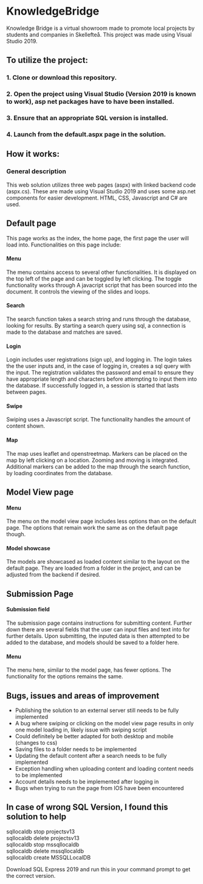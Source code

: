 # KnowledgeBridge
 Knowledge Bridge is a virtual showroom made to promote local projects by students and companies in Skellefteå. This project was made using Visual Studio 2019.
</br>

## To utilize the project:
### 1. Clone or download this repository.
### 2. Open the project using Visual Studio (Version 2019 is known to work), asp net packages have to have been installed.
### 3. Ensure that an appropriate SQL version is installed.
### 4. Launch from the default.aspx page in the solution.

## How it works: 
### General description
This web solution utilizes three web pages (aspx) with linked backend code (aspx.cs). These are made using Visual Studio 2019 and uses some asp.net components for easier development. HTML, CSS, Javascript and C# are used. 
## Default page
This page works as the index, the home page, the first page the user will load into. Functionalities on this page include: 
#### Menu
The menu contains access to several other functionalities. It is displayed on the top left of the page and can be toggled by left clicking. The toggle functionality works through A javacript script that has been sourced into the document. It controls the viewing of the slides and loops.

#### Search
The search function takes a search string and runs through the database, looking for results. By starting a search query using sql, a connection is made to the database and matches are saved.  

#### Login
Login includes user registrations (sign up), and logging in. The login takes the the user inputs and, in the case of logging in, creates a sql query with the input. The registration validates the password and email to ensure they have appropriate length and characters before attempting to input them into the database. If successfully logged in, a session is started that lasts between pages.

#### Swipe
Swiping uses a Javascript script. The functionality handles the amount of content shown.

#### Map
The map uses leaflet and openstreetmap. Markers can be placed on the map by left clicking on a location. Zooming and moving is integrated. Additional markers can be added to the map through the search function, by loading coordinates from the database.

## Model View page
#### Menu
The menu on the model view page includes less options than on the default page. The options that remain work the same as on the default page though.

#### Model showcase
The models are showcased as loaded content similar to the layout on the default page. They are loaded from a folder in the project, and can be adjusted from the backend if desired. 

## Submission Page
#### Submission field
The submission page contains instructions for submitting content. Further down there are several fields that the user can input files and text into for further details. Upon submitting, the inputed data is then attempted to be added to the database, and models should be saved to a folder here. 

#### Menu
The menu here, similar to the model page, has fewer options. The functionality for the options remains the same. 

## Bugs, issues and areas of improvement
* Publishing the solution to an external server still needs to be fully implemented 
* A bug where swiping or clicking on the model view page results in only one model loading in, likely issue with swiping script
* Could definitely be better adapted for both desktop and mobile (changes to css)
* Saving files to a folder needs to be implemented 
* Updating the default content after a search needs to be fully implemented
* Exception handling when uploading content and loading content needs to be implemented
* Account details needs to be implemented after logging in
* Bugs when trying to run the page from IOS have been encountered

## In case of wrong SQL Version, I found this solution to help </br>
sqllocaldb stop projectsv13 </br>
sqllocaldb delete projectsv13 </br>
sqllocaldb stop mssqllocaldb </br>
sqllocaldb delete mssqllocaldb </br>
sqllocaldb create MSSQLLocalDB </br>

Download SQL Express 2019 and run this in your command prompt to get the correct version.
